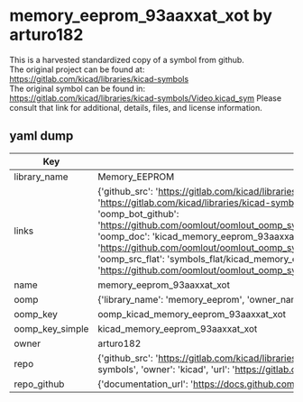 # memory_eeprom_93aaxxat_xot by arturo182  
This is a harvested standardized copy of a symbol from github.  
The original project can be found at:  
https://gitlab.com/kicad/libraries/kicad-symbols  
The original symbol can be found in:
https://gitlab.com/kicad/libraries/kicad-symbols/Video.kicad_sym
Please consult that link for additional, details, files, and license information.  
## yaml dump  
| Key | Value |  
| --- | --- |  
| library_name | Memory_EEPROM |  
| links | {'github_src': 'https://gitlab.com/kicad/libraries/kicad-symbols/Video.kicad_sym', 'github_src_repo': 'https://gitlab.com/kicad/libraries/kicad-symbols', 'oomp_bot': 'kicad_memory_eeprom_93aaxxat_xot/working', 'oomp_bot_github': 'https://github.com/oomlout/oomlout_oomp_symbol_bot/tree/main/kicad_memory_eeprom_93aaxxat_xot/working', 'oomp_doc': 'kicad_memory_eeprom_93aaxxat_xot/working', 'oomp_doc_github': 'https://github.com/oomlout/oomlout_oomp_symbol_doc/tree/main/kicad_memory_eeprom_93aaxxat_xot/working', 'oomp_src_flat': 'symbols_flat/kicad_memory_eeprom_93aaxxat_xot/working', 'oomp_src_flat_github': 'https://github.com/oomlout/oomlout_oomp_symbol_src/tree/main/kicad_memory_eeprom_93aaxxat_xot/working'} |  
| name | memory_eeprom_93aaxxat_xot |  
| oomp | {'library_name': 'memory_eeprom', 'owner_name': 'kicad', 'symbol_name': 'memory_eeprom_93aaxxat_xot'} |  
| oomp_key | oomp_kicad_memory_eeprom_93aaxxat_xot |  
| oomp_key_simple | kicad_memory_eeprom_93aaxxat_xot |  
| owner | arturo182 |  
| repo | {'github_src': 'https://gitlab.com/kicad/libraries/kicad-symbols/Video.kicad_sym', 'name': 'libraries/kicad-symbols', 'owner': 'kicad', 'url': 'https://gitlab.com/kicad/libraries/kicad-symbols'} |  
| repo_github | {'documentation_url': 'https://docs.github.com/rest/repos/repos#get-a-repository', 'message': 'Not Found'} |  

